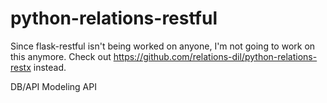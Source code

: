 # python-relations-restful

Since flask-restful isn't being worked on anyone, I'm not going to work on this anymore. Check out https://github.com/relations-dil/python-relations-restx instead.

DB/API Modeling API
